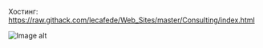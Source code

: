 Хостинг: https://raw.githack.com/lecafede/Web_Sites/master/Consulting/index.html

![Image alt](https://github.com/lecafede/Web_Sites/blob/master/Portfolio%20PSD%20Template/Portfolio_PSD_Template.png)
